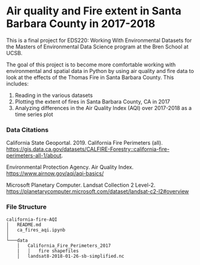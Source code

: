 # Air quality and Fire extent in Santa Barbara County in 2017-2018

This is a final project for EDS220: Working With Environmental Datasets for the Masters of Environmental Data Science program at the Bren School at UCSB. 

The goal of this project is to become more comfortable working with environmental and spatial data in Python by using air quality and fire data to look at the effects of the Thomas Fire in Santa Barbara County. This includes:

1. Reading in the various datasets
2. Plotting the extent of fires in Santa Barbara County, CA in 2017
3. Analyzing differences in the Air Quality Index (AQI) over 2017-2018 as a time series plot

### Data Citations

California State Geoportal. 2019. California Fire Perimeters (all). https://gis.data.ca.gov/datasets/CALFIRE-Forestry::california-fire-perimeters-all-1/about.

Environmental Protection Agency. Air Quality Index. https://www.airnow.gov/aqi/aqi-basics/

Microsoft Planetary Computer. Landsat Collection 2 Level-2. https://planetarycomputer.microsoft.com/dataset/landsat-c2-l2#overview

### File Structure

    california-fire-AQI
    │   README.md
    │   ca_fires_aqi.ipynb    
    │
    └───data
        │   California_Fire_Perimeters_2017
        |   │   fire shapefiles
        │   landsat8-2018-01-26-sb-simplified.nc

